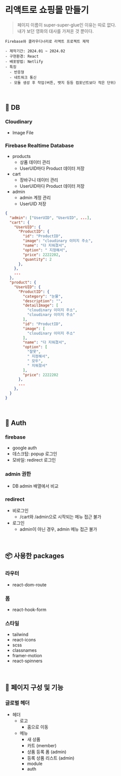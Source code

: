 # 리액트로 쇼핑몰 만들기

> 페이지 이름이 super-super-glue인 이유는 따로 없다.  
> 내가 보던 영화의 대사를 가져온 것 뿐이다.

```
Firebase와 클라우디너리로 리액트 프로젝트 제작

- 제작기간: 2024.01 ~ 2024.02
- 구현환경: React
- 배포방법: Netlify
- 특징
  - 반응형
  - 네트워크 통신
  - 모듈 생성 후 작업(버튼, 뱃지 등등 컴포넌트보다 작은 단위)
```

<br/>

## 🤩 DB

### Cloudinary

- Image File

### Firebase Realtime Database

- products
  - 상품 데이터 관리
  - UserUID마다 Product 데이터 저장
- cart
  - 장바구니 데이터 관리
  - UserUID마다 Product 데이터 저장
- admin
  - admin 계정 관리
  - UserUID 저장

```json
{
  "admin": ["UserUID", "UserUID", ...],
  "cart": {
    "UserUID": {
      "ProductID": {
        "id": "ProductID",
        "image": "cloudinary 이미지 주소",
        "name": "다 지워졌서",
        "option": " 지정해서",
        "price": 2222202,
        "quantity": 2
      },
    },
    ...
  },
  "product": {
    "UserUID": {
      "ProductID": {
        "category": "눈물",
        "description": "",
        "detailImage": [
          "cloudinary 이미지 주소",
          "cloudinary 이미지 주소"
        ],
        "id": "ProductID",
        "image": [
          "cloudinary 이미지 주소"
        ],
        "name": "다 지워졌서",
        "option": [
          "잘못",
          " 지정해서",
          " 모두",
          " 지워졌서"
        ],
        "price": 2222202
      },
      ...
    },
  }
}
```

<br/>

## 🙋 Auth

### firebase

- google auth
- 데스크탑: popup 로그인
- 모바일: redirect 로그인

### admin 권한

- DB admin 배열에서 비교

### redirect

- 비로그인
  - /cart와 /admin으로 시작되는 메뉴 접근 불가
- 로그인
  - admin이 아닌 경우, admin 메뉴 접근 불가

<br/>

## 📦 사용한 packages

### 라우터

- react-dom-route

### 폼

- react-hook-form

### 스타일

- tailwind
- react-icons
- scss
- classnames
- framer-motion
- react-spinners

<br/>

## 🎨 페이지 구성 및 기능

### 글로벌 헤더

- 헤더
  - 로고
    - 홈으로 이동
  - 메뉴
    - 새 상품
    - 카트 (member)
    - 상품 등록 폼 (admin)
    - 등록 상품 리스트 (admin)
    - module
    - auth
